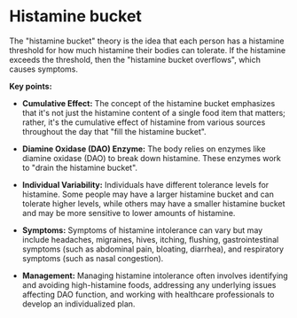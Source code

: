 # Histamine bucket

The "histamine bucket" theory is the idea that each person has a histamine threshold for how much histamine their bodies can tolerate. If the histamine exceeds the threshold, then the "histamine bucket overflows", which causes symptoms.

**Key points:**

* **Cumulative Effect:** The concept of the histamine bucket emphasizes that it's not just the histamine content of a single food item that matters; rather, it's the cumulative effect of histamine from various sources throughout the day that "fill the histamine bucket".

* **Diamine Oxidase (DAO) Enzyme:** The body relies on enzymes like diamine oxidase (DAO) to break down histamine. These enzymes work to "drain the histamine bucket".

* **Individual Variability:** Individuals have different tolerance levels for histamine. Some people may have a larger histamine bucket and can tolerate higher levels, while others may have a smaller histamine bucket and may be more sensitive to lower amounts of histamine.

* **Symptoms:** Symptoms of histamine intolerance can vary but may include headaches, migraines, hives, itching, flushing, gastrointestinal symptoms (such as abdominal pain, bloating, diarrhea), and respiratory symptoms (such as nasal congestion).

* **Management:** Managing histamine intolerance often involves identifying and avoiding high-histamine foods, addressing any underlying issues affecting DAO function, and working with healthcare professionals to develop an individualized plan.
